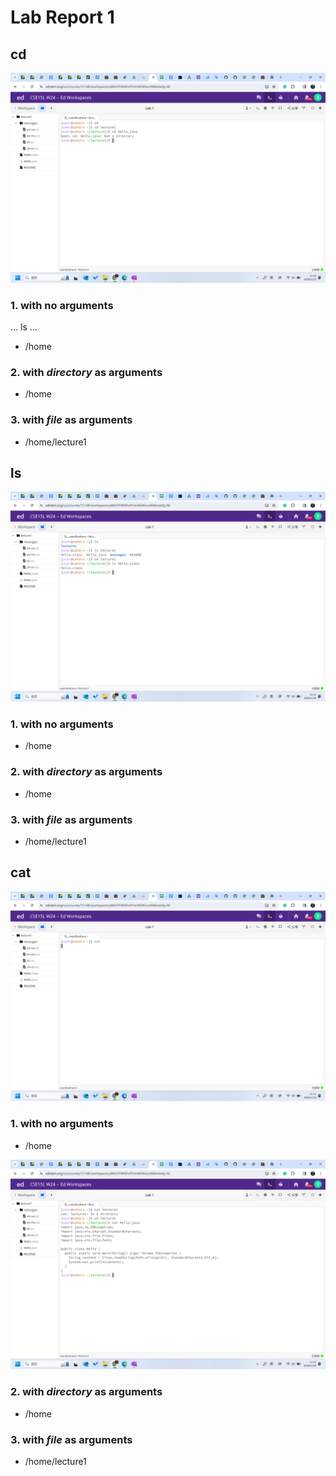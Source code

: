 # Lab Report 1
## cd
![Image](cd.png)
### 1. with no arguments
  ...
  ls
  ...
  * /home

### 2. with *directory* as arguments
  * /home

### 3. with *file* as arguments
  * /home/lecture1


## ls
![Image](ls.png)
### 1. with no arguments
  * /home

### 2. with *directory* as arguments
  * /home

### 3. with *file* as arguments
  * /home/lecture1

## cat
![Image](cat1.png)
### 1. with no arguments
  * /home

![Image](cat2.png)
### 2. with *directory* as arguments
  * /home

### 3. with *file* as arguments
  * /home/lecture1
